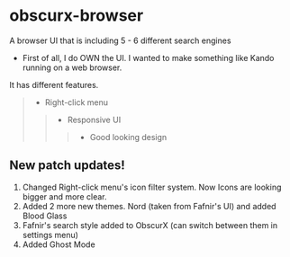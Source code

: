 # obscurx-browser
A browser UI that is including 5 - 6 different search engines

- First of all, I do OWN the UI. I wanted to make something like Kando running on a web browser.

It has different features.

> - Right-click menu
>> - Responsive UI
>>> - Good looking design

## New patch updates!

1. Changed Right-click menu's icon filter system. Now Icons are looking bigger and more clear.
2. Added 2 more new themes. Nord (taken from Fafnir's UI) and added Blood Glass
3. Fafnir's search style added to ObscurX (can switch between them in settings menu)
4. Added Ghost Mode
